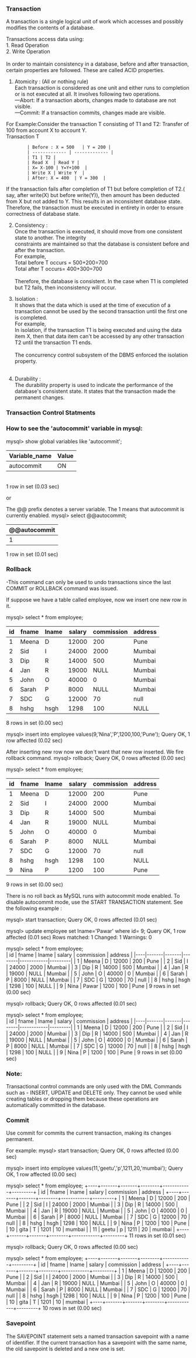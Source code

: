 ### Transaction
  A transaction is a single logical unit of work which accesses and possibly modifies the contents of a database.
  
  Transactions access data using: <br>
    1. Read Operation <br>
    2. Write Operation <br><br>
  In order to maintain consistency in a database, before and after transaction, certain properties are followed. 
  These are called ACID properties. <br>
  1. Atomicity : (All or nothing rule) <br>
      Each transaction is considered as one unit and either runs to completion or is not executed at all. 
      It involves following two operations. <br>
        —Abort: If a transaction aborts, changes made to database are not visible. <br>
        —Commit: If a transaction commits, changes made are visible. <br>
  
   For Example:Consider the transaction T consisting of T1 and T2: Transfer of 100 from account X to account Y. <br>
                    Transaction T   <br>
            
            | Before : X = 500   | Y = 200 |
            | ------------- | ------------- |
            | T1 | T2 |
            | Read X  | Read Y |
            | X= X-100 | Y=Y+100  |
            | Write X | Write Y  |
            | After: X = 400  | Y = 300  |
       
                  
        
   If the transaction fails after completion of T1 but before completion of T2.( say, after write(X) but before write(Y)),    then amount has been deducted from X but not added to Y. This results in an inconsistent database state. Therefore, the transaction must be executed in entirety in order to ensure correctness of database state. <br>

  2.  Consistency : <br>
      Once the transaction is executed, it should move from one consistent state to another. The integrity  <br>
      constraints are maintained so that the database is consistent before and after the transaction. <br>
      For example, <br>
      Total before T occurs = 500+200=700 <br> 
      Total after T occurs= 400+300=700  <br>
      <br>
      Therefore, the database is consistent. In the case when T1 is completed but T2 fails, then inconsistency will occur.           <br>
  
  3.  Isolation :<br>
      It shows that the data which is used at the time of execution of a transaction cannot be used by the second transaction       until the first one is completed.<br>
      For example,<br>
      In isolation, if the transaction T1 is being executed and using the data item X, then that data item can't be accessed         by any other transaction T2 until the transaction T1 ends.<br>
      <br>
      The concurrency control subsystem of the DBMS enforced the isolation property.<br>
      <br>
  4. Durability :<br>
    The durability property is used to indicate the performance of the database's consistent state. It states that 
    the transaction made the permanent changes. <br>
    
    
 ### Transaction Control Statments
 
 ### How to see the 'autocommit' variable in mysql: 

mysql> show global variables like 'autocommit'; <br>

| Variable_name | Value |
|---------------|-------|
| autocommit    | ON    |

<br>
1 row in set (0.03 sec)

or

The @@ prefix denotes a server variable. The 1 means that autocommit is currently enabled.
mysql> select @@autocommit;

| @@autocommit |
|--------------|
|            1 |

1 row in set (0.01 sec)

### Rollback 

-This command can only be used to undo transactions since the last COMMIT or ROLLBACK command was issued.

If suppose we have a table called employee, now we insert one new row in it.

mysql> select * from employee;

| id | fname | lname | salary | commission | address |
|----|-------|-------|--------|------------|---------|
|  1 | Meena | D     |  12000 |        200 | Pune    |
|  2 | Sid   | I     |  24000 |       2000 | Mumbai  |
|  3 | Dip   | R     |  14000 |        500 | Mumbai  |
|  4 | Jan   | R     |  19000 |       NULL | Mumbai  |
|  5 | John  | O     |  40000 |          0 | Mumbai  |
|  6 | Sarah | P     |   8000 |       NULL | Mumbai  |
|  7 | SDC   | G     |  12000 |         70 | null    |
|  8 | hshg  | hsgh  |   1298 |        100 | NULL    |

8 rows in set (0.00 sec)

mysql> insert into employee values(9,'Nina','P',1200,100,'Pune');
Query OK, 1 row affected (0.02 sec)


After inserting new row now we don't want that new row inserted. We fire rollback command. 
mysql> rollback;
Query OK, 0 rows affected (0.00 sec)

mysql> select * from employee;

| id | fname | lname | salary | commission | address |
|----|-------|-------|--------|------------|---------|
|  1 | Meena | D     |  12000 |        200 | Pune    |
|  2 | Sid   | I     |  24000 |       2000 | Mumbai  |
|  3 | Dip   | R     |  14000 |        500 | Mumbai  |
|  4 | Jan   | R     |  19000 |       NULL | Mumbai  |
|  5 | John  | O     |  40000 |          0 | Mumbai  |
|  6 | Sarah | P     |   8000 |       NULL | Mumbai  |
|  7 | SDC   | G     |  12000 |         70 | null    |
|  8 | hshg  | hsgh  |   1298 |        100 | NULL    |
|  9 | Nina  | P     |   1200 |        100 | Pune    |

9 rows in set (0.00 sec)

There is no roll back as MySQL runs with autocommit mode enabled.
To disable autocommit mode, use the START TRANSACTION statement. See the following example :

mysql> start transaction;
Query OK, 0 rows affected (0.01 sec)

mysql> update employee set lname='Pawar' where id= 9;
Query OK, 1 row affected (0.01 sec)
Rows matched: 1  Changed: 1  Warnings: 0

mysql> select * from employee;<br>
| id | fname | lname | salary | commission | address |
|----|-------|-------|--------|------------|---------|
|  1 | Meena | D     |  12000 |        200 | Pune    |
|  2 | Sid   | I     |  24000 |       2000 | Mumbai  |
|  3 | Dip   | R     |  14000 |        500 | Mumbai  |
|  4 | Jan   | R     |  19000 |       NULL | Mumbai  |
|  5 | John  | O     |  40000 |          0 | Mumbai  |
|  6 | Sarah | P     |   8000 |       NULL | Mumbai  |
|  7 | SDC   | G     |  12000 |         70 | null    |
|  8 | hshg  | hsgh  |   1298 |        100 | NULL    |
|  9 | Nina  | Pawar |   1200 |        100 | Pune    |
9 rows in set (0.00 sec)

mysql> rollback;
Query OK, 0 rows affected (0.01 sec)

mysql> select * from employee;<br>
| id | fname | lname | salary | commission | address |
|----|-------|-------|--------|------------|---------|
|  1 | Meena | D     |  12000 |        200 | Pune    |
|  2 | Sid   | I     |  24000 |       2000 | Mumbai  |
|  3 | Dip   | R     |  14000 |        500 | Mumbai  |
|  4 | Jan   | R     |  19000 |       NULL | Mumbai  |
|  5 | John  | O     |  40000 |          0 | Mumbai  |
|  6 | Sarah | P     |   8000 |       NULL | Mumbai  |
|  7 | SDC   | G     |  12000 |         70 | null    |
|  8 | hshg  | hsgh  |   1298 |        100 | NULL    |
|  9 | Nina  | P     |   1200 |        100 | Pune    |
9 rows in set (0.00 sec)



### Note:

Transactional control commands are only used with the DML Commands such as - INSERT, UPDATE and DELETE only. They cannot be used while creating tables or dropping them because these operations are automatically committed in the database.


### Commit
Use commit for commits the current transaction, making its changes permanent.

For example: 
mysql> start transaction;
Query OK, 0 rows affected (0.00 sec)

mysql> insert into employee values(11,'geetu','p',1211,20,'mumbai');
Query OK, 1 row affected (0.00 sec)

mysql> select * from employee;
+----+-------+-------+--------+------------+---------+
| id | fname | lname | salary | commission | address |
+----+-------+-------+--------+------------+---------+
|  1 | Meena | D     |  12000 |        200 | Pune    |
|  2 | Sid   | I     |  24000 |       2000 | Mumbai  |
|  3 | Dip   | R     |  14000 |        500 | Mumbai  |
|  4 | Jan   | R     |  19000 |       NULL | Mumbai  |
|  5 | John  | O     |  40000 |          0 | Mumbai  |
|  6 | Sarah | P     |   8000 |       NULL | Mumbai  |
|  7 | SDC   | G     |  12000 |         70 | null    |
|  8 | hshg  | hsgh  |   1298 |        100 | NULL    |
|  9 | Nina  | P     |   1200 |        100 | Pune    |
| 10 | gita  | T     |   1201 |         10 | mumbai  |
| 11 | geetu | p     |   1211 |         20 | mumbai  |
+----+-------+-------+--------+------------+---------+
11 rows in set (0.01 sec)

mysql> rollback;
Query OK, 0 rows affected (0.00 sec)

mysql> select * from employee;
+----+-------+-------+--------+------------+---------+
| id | fname | lname | salary | commission | address |
+----+-------+-------+--------+------------+---------+
|  1 | Meena | D     |  12000 |        200 | Pune    |
|  2 | Sid   | I     |  24000 |       2000 | Mumbai  |
|  3 | Dip   | R     |  14000 |        500 | Mumbai  |
|  4 | Jan   | R     |  19000 |       NULL | Mumbai  |
|  5 | John  | O     |  40000 |          0 | Mumbai  |
|  6 | Sarah | P     |   8000 |       NULL | Mumbai  |
|  7 | SDC   | G     |  12000 |         70 | null    |
|  8 | hshg  | hsgh  |   1298 |        100 | NULL    |
|  9 | Nina  | P     |   1200 |        100 | Pune    |
| 10 | gita  | T     |   1201 |         10 | mumbai  |
+----+-------+-------+--------+------------+---------+
10 rows in set (0.00 sec)

 
### Savepoint

The SAVEPOINT statement sets a named transaction savepoint with a name of identifier. If the current transaction has a savepoint with the same name, the old savepoint is deleted and a new one is set.

    
    
    
    
  
